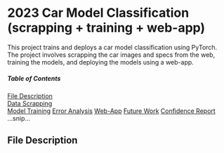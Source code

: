 # 2023 Car Model Classification (scrapping + training + web-app)
This project trains and deploys a car model classification using PyTorch. The project involves scrapping the car images and specs from the web, training the models, and deploying the models using a web-app.

##### Table of Contents  
[File Description](#files)  
[Data Scrapping](#data)  
[Model Training](#model)
[Error Analysis](#error)
[Web-App](#webapp)
[Future Work](#future)
[Confidence Report](#confidence)
...snip...    
<a name="files"/>
## File Description
